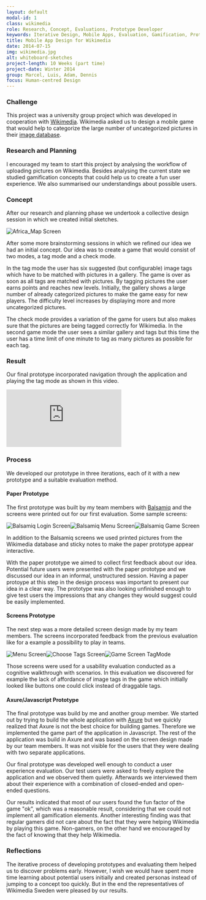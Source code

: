 ```yaml
---
layout: default
modal-id: 1
class: wikimedia
role: Research, Concept, Evaluations, Prototype Developer
keywords: Iterative Design, Mobile Apps, Evaluation, Gamification, Prototyping
title: Mobile App Design for Wikimedia
date: 2014-07-15
img: wikimedia.jpg
alt: whiteboard-sketches
project-length: 10 Weeks (part time)
project-date: Winter 2014
group: Marcel, Luis, Adam, Dennis
focus: Human-centred Design
---
```

<h3>Challenge</h3>
<p>This project was a university group project which was developed in cooperation with <a href="https://www.wikimedia.org/">Wikimedia</a>. Wikimedia asked us to design a mobile game that would help to categorize the large number of uncategorized pictures in their <a href="https://commons.wikimedia.org/wiki/Category:Images">image database</a>.</p>
<h3>Research and Planning</h3>
<p>I encouraged my team to start this project by analysing the workflow of uploading pictures on Wikimedia. Besides analysing the current state we studied gamification concepts that could help us to create a fun user experience. We also summarised our understandings about possible users.</p>
<h3>Concept</h3>
<p>After our research and planning phase we undertook a collective design session in which we created initial sketches.</p>
<img src="img/portfolio/wikimedia/tag_sketch.jpg" class="img-responsive img-thumbnail img-centered" alt="Africa_Map Screen">
<p>After some more brainstorming sessions in which we refined our idea we had an initial concept. Our idea was to create a game that would consist of two modes, a tag mode and a check mode.</p>
<p> In the tag mode the user has six suggested (but configurable) image tags which have to be matched with pictures in a gallery. The game is over as soon as all tags are matched with pictures. By tagging pictures the user earns points and reaches new levels. Initially, the gallery shows a large number of already categorized pictures to make the game easy for new players. The difficulty level increases by displaying more and more uncategorized pictures.</p>
<p>The check mode provides a variation of the game for users but also makes sure that the pictures are being tagged correctly for Wikimedia. In the second game mode the user sees a similar gallery and tags but this time the user has a time limit of one minute to tag as many pictures as possible for each tag.</p>
<h3>Result</h3>
<p>Our final prototype incorporated navigation through the application and playing the tag mode as shown in this video.</p>
<div class="flex-video widescreen"><iframe frameborder="0" src="http://www.youtube.com/embed/umFB6wCbvQc" allowfullscreen=""></iframe></div>
<h3>Process</h3>
<p>We developed our prototype in three iterations, each of it with a new prototype and a suitable evaluation method.</p>
<h4>Paper Prototype</h4>
<p>The first prototype was built by my team members with <a href="https://balsamiq.com/">Balsamiq</a> and the screens were printed out for our first evaluation. Some sample screens:</p>
<img src="img/portfolio/wikimedia/balsamiq_login.png" class="img-responsive img-thumbnail img-mobilescreen img-centered" alt="Balsamiq Login Screen"><img src="img/portfolio/wikimedia/balsamiq_menu.png" class="img-responsive img-thumbnail img-mobilescreen img-centered" alt="Balsamiq Menu Screen"><img src="img/portfolio/wikimedia/balsamiq_gamescreen.png" class="img-responsive img-thumbnail img-mobilescreen img-centered" alt="Balsamiq Game Screen">
<p>In addition to the Balsamiq screens we used printed pictures from the Wikimedia database and sticky notes to make the paper prototype appear interactive.</p>
<p>With the paper prototype we aimed to collect first feedback about our idea. Potential future users were presented with the paper prototype and we discussed our idea in an informal, unstructured session. Having a paper protoype at this step in the design process was important to present our idea in a clear way. The prototype was also looking unfinished enough to give test users the impressions that any changes they would suggest could be easily implemented.</p>
<h4>Screens Prototype</h4>
<p>The next step was a more detailed screen design made by my team members. The screens incorporated feedback from the previous evaluation like for a example a possibility to play in teams.</p>
<img src="img/portfolio/wikimedia/screen_menu.png" class="img-responsive img-thumbnail img-mobilescreen img-centered" alt="Menu Screen"><img src="img/portfolio/wikimedia/screen_choose_tags.png" class="img-responsive img-thumbnail img-mobilescreen img-centered" alt="Choose Tags Screen"><img src="img/portfolio/wikimedia/screen_tagmode.png" class="img-responsive img-thumbnail img-mobilescreen img-centered" alt="Game Screen TagMode">
<p>Those screens were used for a usability evaluation conducted as a cognitive walkthrough with scenarios. In this evaluation we discovered for example the lack of affordance of image tags in the game which initially looked like buttons one could click instead of draggable tags.</p>
<h4>Axure/Javascript Prototype</h4>
<p>The final prototype was build by me and another group member. We started out by trying to build the whole application with <a href="http://www.axure.com/">Axure</a> but we quickly realized that Axure is not the best choice for building games. Therefore we implemented the game part of the application in Javascript. The rest of the application was build in Axure and was based on the screen design made by our team members. It was not visible for the users that they were dealing with two separate applications.</p>
<p>Our final prototype was developed well enough to conduct a user experience evaluation. Our test users were asked to freely explore the application and we observed them quietly. Afterwards we interviewed them about their experience with a combination of closed-ended and open-ended questions.</p>
<p>Our results indicated that most of our users found the fun factor of the game "ok", which was a reasonable result, considering that we could not implement all gamification elements. Another interesting finding was that regular gamers did not care about the fact that they were helping Wikimedia by playing this game. Non-gamers, on the other hand we encouraged by the fact of knowing that they help Wikimedia.</p>
<h3>Reflections</h3>
<p>The iterative process of developing prototypes and evaluating them helped us to discover problems early. However, I wish we would have spent more time learning about potential users initially and created personas instead of jumping to a concept too quickly. But in the end the representatives of Wikimedia Sweden were pleased by our results.</p>
